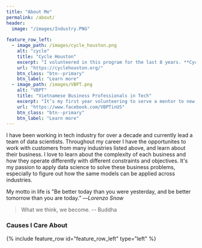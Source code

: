 ```yaml
---
title: "About Me"
permalink: /about/
header:
  image: "/images/Industry.PNG"
  
feature_row_left:
  - image_path: /images/cycle_houston.png
    alt: "cycle"
    title: "Cycle Houston"
    excerpt: "I volunteered in this program for the last 8 years. **Cycle** is a children's charity that rewards students with new bicycles for achieving better academic performance in the classroom. The young students earn a bicycle before Christmas break for achieving their set goals. The mission of the program is to improve 2nd grade literacy at Title One schools in the Greater Houston area. Every year many companies in the Houston areas donate the bikes and the volunteers help put them together and deliver them to the students at the schools before Christmas. I love to see the smiles on the kids' faces when they pick out their bike and sit on it for the first time. "
    url: "https://cyclehouston.org/"
    btn_class: "btn--primary"
    btn_label: "Learn more"
  - image_path: /images/VBPT.png
    alt: "VBPT"
    title: "Vietnamese Business Professionals in Tech"
    excerpt: "It’s my first year volunteering to serve a mentor to new MBA and MS in Analytics graduates. I help guide them to get a job in tech industries through different workshops (behavioral interviews, technical preparation, resume feedback, etc.), group and 1:1 meetings."
    url: "https://www.facebook.com/VBPTinUS"
    btn_class: "btn--primary"
    btn_label: "Learn more"
---
```


I have been working in tech industry for over a decade and currently lead a team of data scientists. Throughout my career I have the opportunites to work with customers from many industries listed above, and learn about their business.  I love to learn about the complexity of each business and how they operate differently with different constraints and objectives.  It's my passion to apply data science to solve these business problems, especially to figure out how the same models can be applied across industries.

My motto in life is "Be better today than you were yesterday, and be better tomorrow than you are today.” —*Lorenzo Snow*

> What we think, we become. -- Buddha

### Causes I Care About

{% include feature_row id="feature_row_left" type="left" %}


